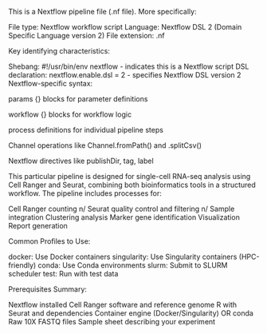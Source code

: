 This is a Nextflow pipeline file (.nf file).
 More specifically:

File type: Nextflow workflow script
Language: Nextflow DSL 2 (Domain Specific Language version 2)
File extension: .nf

Key identifying characteristics:

Shebang: #!/usr/bin/env nextflow - indicates this is a Nextflow script
DSL declaration: nextflow.enable.dsl = 2 - specifies Nextflow DSL version 2
Nextflow-specific syntax:

params {} blocks for parameter definitions

workflow {} blocks for workflow logic

process definitions for individual pipeline steps

Channel operations like Channel.fromPath() and .splitCsv()

Nextflow directives like publishDir, tag, label



This particular pipeline is designed for single-cell RNA-seq analysis using Cell Ranger and Seurat, combining both bioinformatics tools in a structured workflow. The pipeline includes processes for:

Cell Ranger counting n/
Seurat quality control and filtering n/
Sample integration
Clustering analysis
Marker gene identification
Visualization
Report generation


Common Profiles to Use:

docker: Use Docker containers
singularity: Use Singularity containers (HPC-friendly)
conda: Use Conda environments
slurm: Submit to SLURM scheduler
test: Run with test data

Prerequisites Summary:

Nextflow installed
Cell Ranger software and reference genome
R with Seurat and dependencies
Container engine (Docker/Singularity) OR conda
Raw 10X FASTQ files
Sample sheet describing your experiment
